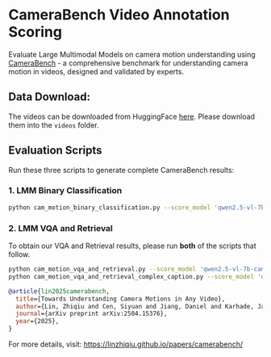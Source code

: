 # CameraBench Video Annotation Scoring

Evaluate Large Multimodal Models on camera motion understanding using [CameraBench](https://linzhiqiu.github.io/papers/camerabench/) - a comprehensive benchmark for understanding camera motion in videos, designed and validated by experts.

## Data Download:

The videos can be downloaded from HuggingFace [here](https://huggingface.co/datasets/syCen/CameraBench). Please download them into the `videos` folder.

## Evaluation Scripts

Run these three scripts to generate complete CameraBench results:

### 1. LMM Binary Classification
```bash
python cam_motion_binary_classification.py --score_model 'qwen2.5-vl-7b-cambench' # 32B and 72B versions available
```

### 2. LMM VQA and Retrieval
To obtain our VQA and Retrieval results, please run **both** of the scripts that follow.
```bash
python cam_motion_vqa_and_retrieval.py --score_model 'qwen2.5-vl-7b-cambench'
python cam_motion_vqa_and_retrieval_complex_caption.py --score_model 'qwen2.5-vl-7b-cambench'
```

```bibtex
@article{lin2025camerabench,
  title={Towards Understanding Camera Motions in Any Video},
  author={Lin, Zhiqiu and Cen, Siyuan and Jiang, Daniel and Karhade, Jay and Wang, Hewei and Mitra, Chancharik and Ling, Tiffany and Huang, Yuhan and Liu, Sifan and Chen, Mingyu and Zawar, Rushikesh and Bai, Xue and Du, Yilun and Gan, Chuang and Ramanan, Deva},
  journal={arXiv preprint arXiv:2504.15376},
  year={2025},
}
```

For more details, visit: https://linzhiqiu.github.io/papers/camerabench/